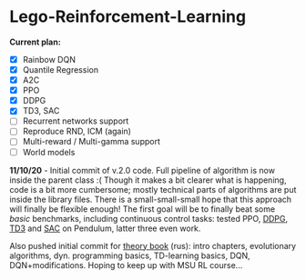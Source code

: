 # Lego-Reinforcement-Learning

**Current plan:**
- [x] Rainbow DQN
- [x] Quantile Regression
- [x] A2C
- [X] PPO
- [x] DDPG
- [x] TD3, SAC
- [ ] Recurrent networks support
- [ ] Reproduce RND, ICM (again)
- [ ] Multi-reward / Multi-gamma support
- [ ] World models

**11/10/20** - Initial commit of v.2.0 code. Full pipeline of algorithm is now inside the parent class :( Though it makes a bit clearer what is happening, code is a bit more cumbersome; mostly technical parts of algorithms are put inside the library files. There is a small-small-small hope that this approach will finally be flexible enough! The first goal will be to finally beat some *basic* benchmarks, including continuous control tasks: tested PPO, [DDPG](https://arxiv.org/abs/1509.02971), [TD3](https://arxiv.org/pdf/1802.09477) and [SAC](https://arxiv.org/abs/1801.01290) on Pendulum, latter three even work.

Also pushed initial commit for [theory book](https://github.com/FortsAndMills/RL-Theory-book) (rus): intro chapters, evolutionary algorithms, dyn. programming basics, TD-learning basics, DQN, DQN+modifications. Hoping to keep up with MSU RL course... 
